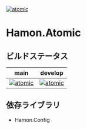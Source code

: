 ﻿[![atomic](https://github.com/shibainuudon/HamonCore/actions/workflows/atomic.yml/badge.svg)](https://github.com/shibainuudon/HamonCore/actions/workflows/atomic.yml)

# Hamon.Atomic

## ビルドステータス

| main | develop |
| ---- | ------- |
|[![atomic](https://github.com/shibainuudon/HamonCore/actions/workflows/atomic.yml/badge.svg?branch=main)](https://github.com/shibainuudon/HamonCore/actions/workflows/atomic.yml)|[![atomic](https://github.com/shibainuudon/HamonCore/actions/workflows/atomic.yml/badge.svg?branch=develop)](https://github.com/shibainuudon/HamonCore/actions/workflows/atomic.yml)|

## 依存ライブラリ

* Hamon.Config
